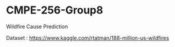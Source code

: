 # CMPE-256-Group8
Wildfire Cause Prediction

Dataset : https://www.kaggle.com/rtatman/188-million-us-wildfires

